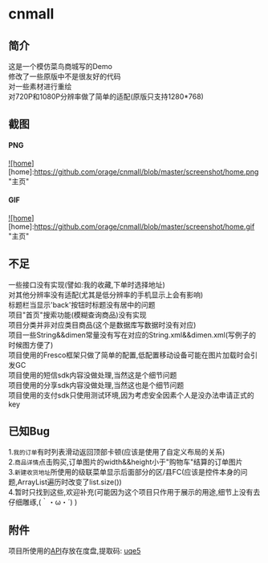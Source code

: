 # cnmall
## 简介
这是一个模仿菜鸟商城写的Demo<br>
修改了一些原版中不是很友好的代码<br>
对一些素材进行重绘<br>
对720P和1080P分辨率做了简单的适配(原版只支持1280*768)<br>

## 截图
#### PNG
[![home]](https://github.com/orage/cnmall/blob/master/app/src/main/java/com/oranges/cnmall/fragment/HomeFragment.java)  
[home]:https://github.com/orage/cnmall/blob/master/screenshot/home.png "主页"  
#### GIF
[![home]](https://github.com/orage/cnmall/blob/master/app/src/main/java/com/oranges/cnmall/fragment/HomeFragment.java)  
[home]:https://github.com/orage/cnmall/blob/master/screenshot/home.gif "主页"  

## 不足
一些接口没有实现(譬如:我的收藏,下单时选择地址)<br>
对其他分辨率没有适配(尤其是低分辨率的手机显示上会有影响)<br>
标题栏当显示'back'按钮时标题没有居中的问题<br>
项目"首页"搜索功能(模糊查询商品)没有实现<br>
项目分类并非对应类目商品(这个是数据库写数据时没有对应)<br>
项目一些String&&dimen常量没有写在对应的String.xml&&dimen.xml(写例子的时候图方便了)<br>
项目使用的Fresco框架只做了简单的配置,低配置移动设备可能在图片加载时会引发GC<br>
项目使用的短信sdk内容没做处理,当然这是个细节问题<br>
项目使用的分享sdk内容没做处理,当然这也是个细节问题<br>
项目使用的支付sdk只使用测试环境,因为考虑安全因素个人是没办法申请正式的key<br>

## 已知Bug
1.`我的订单`有时列表滑动返回顶部卡顿(应该是使用了自定义布局的关系)<br>
2.`商品详情`点击购买,订单图片的width&&height小于"购物车"结算的订单图片<br>
3.`新建收货地址`所使用的级联菜单显示后面部分的区/县FC(应该是控件本身的问题,ArrayList遍历时改变了list.size())<br>
4.暂时只找到这些,欢迎补充(可能因为这个项目只作用于展示的用途,细节上没有去仔细雕琢,(｀・ω・´) )

## 附件
项目所使用的[API](http://pan.baidu.com/s/1o8m3KRC)存放在度盘,提取码: [uqe5]() 
